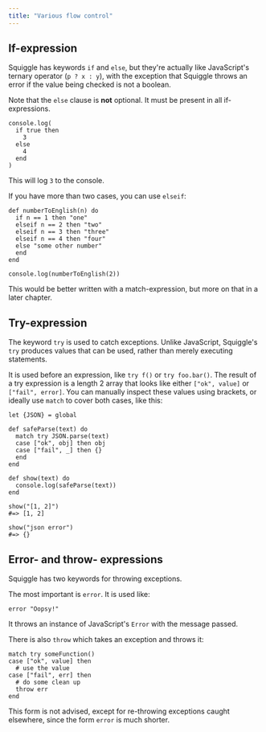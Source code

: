 ```yaml
---
title: "Various flow control"
---
```


## If-expression

Squiggle has keywords `if` and `else`, but they're actually like JavaScript's ternary operator (`p ? x : y`), with the exception that Squiggle throws an error if the value being checked is not a boolean.

Note that the `else` clause is **not** optional. It must be present in all if-expressions.

```squiggle
console.log(
  if true then
    3
  else
    4
  end
)
```

This will log `3` to the console.

If you have more than two cases, you can use `elseif`:

```squiggle
def numberToEnglish(n) do
  if n == 1 then "one"
  elseif n == 2 then "two"
  elseif n == 3 then "three"
  elseif n == 4 then "four"
  else "some other number"
  end
end

console.log(numberToEnglish(2))
```

This would be better written with a match-expression, but more on that in a
later chapter.

## Try-expression

The keyword `try` is used to catch exceptions. Unlike JavaScript, Squiggle's
`try` produces values that can be used, rather than merely executing statements.

It is used before an expression, like `try f()` or `try foo.bar()`. The result
of a try expression is a length 2 array that looks like either `["ok", value]`
or `["fail", error]`. You can manually inspect these values using brackets, or ideally use `match` to cover both cases, like this:

```squiggle
let {JSON} = global

def safeParse(text) do
  match try JSON.parse(text)
  case ["ok", obj] then obj
  case ["fail", _] then {}
  end
end

def show(text) do
  console.log(safeParse(text))
end

show("[1, 2]")
#=> [1, 2]

show("json error")
#=> {}
```

## Error- and throw- expressions

Squiggle has two keywords for throwing exceptions.

The most important is `error`. It is used like:

```squiggle
error "Oopsy!"
```

It throws an instance of JavaScript's `Error` with the message passed.

There is also `throw` which takes an exception and throws it:

```squiggle
match try someFunction()
case ["ok", value] then
  # use the value
case ["fail", err] then
  # do some clean up
  throw err
end
```

This form is not advised, except for re-throwing exceptions caught elsewhere, since the form `error` is much shorter.
